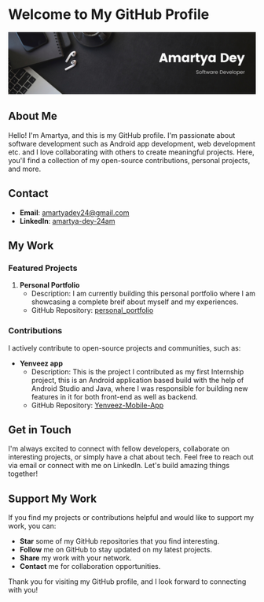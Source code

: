 # Welcome to My GitHub Profile

![Profile Banner](github_banner.png)

## About Me

Hello! I'm Amartya, and this is my GitHub profile. I'm passionate about software development such as Android app development, web development etc. and I love collaborating with others to create meaningful projects. Here, you'll find a collection of my open-source contributions, personal projects, and more.

## Contact

- **Email**: [amartyadey24@gmail.com](mailto:amartyadey24@gmail.com)
- **LinkedIn**: [amartya-dey-24am](https://www.linkedin.com/in/amartya-dey-24am)

## My Work

### Featured Projects

1. **Personal Portfolio**
   - Description: I am currently building this personal portfolio where I am showcasing a complete breif about myself and my experiences.
   - GitHub Repository: [personal_portfolio](https://github.com/AmartyaDey24/personal_portfolio.git)

### Contributions

I actively contribute to open-source projects and communities, such as:

- **Yenveez app**
   - Description: This is the project I contributed as my first Internship project, this is an Android application based build with the help of Android Studio and Java, where I was responsible for building new features in it for both front-end as well as backend.
   - GitHub Repository: [Yenveez-Mobile-App](https://github.com/kethan2206/Yenveez-Mobile-App.git)

## Get in Touch

I'm always excited to connect with fellow developers, collaborate on interesting projects, or simply have a chat about tech. Feel free to reach out via email or connect with me on LinkedIn. Let's build amazing things together!

## Support My Work

If you find my projects or contributions helpful and would like to support my work, you can:

- **Star** some of my GitHub repositories that you find interesting.
- **Follow** me on GitHub to stay updated on my latest projects.
- **Share** my work with your network.
- **Contact** me for collaboration opportunities.

Thank you for visiting my GitHub profile, and I look forward to connecting with you!


